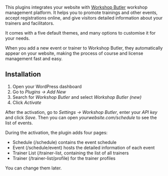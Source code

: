This plugins integrates your website with [Workshop Butler](https://workshopbutler.com) workshop management platform. It helps you to promote trainings
and other events, accept registrations online, and give visitors detailed information about your trainers and facilitators.

It comes with a five default themes, and many options to customise it for your needs.

When you add a new event or trainer to Workshop Butler, they automatically appear on your website, making the process
of course and license management fast and easy.

## Installation

1. Open your WordPress dashboard
2. Go to *Plugins -> Add New*
3. Search for *Workshop Butler* and select *Workshop Butler (new)*
4. Click *Activate*

After the activation, go to *Settings -> Workshop Butler*, enter your *API key* and click *Save*.
Then you can open *yourwebsite.com/schedule* to see the list of events.

During the activation, the plugin adds four pages:

* Schedule (/schedule) contains the event schedule
* Event (/schedule/event) hosts the detailed information of each event
* Trainer List (/trainer-list, containing the list of all trainers
* Trainer (/trainer-list/profile) for the trainer profiles

You can change them later.

